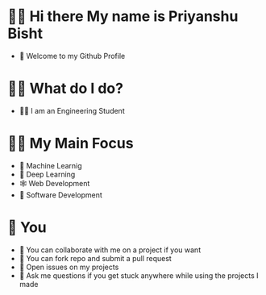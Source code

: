 # 🙋‍♂️ __Hi there My name is Priyanshu Bisht__
- 👋 Welcome to my Github Profile

# 🤷‍♂️ __What do I do?__
- 👨‍🎓 I am an Engineering Student

# 👨‍🏭 __My Main Focus__
- 👾 Machine Learnig
- 💽 Deep Learning
- 🕸 Web Development
- 🥤 Software Development

# 👀 __You__
- 🤝 You can collaborate with me on a project if you want
- 🍴 You can fork repo and submit a pull request
- 📖 Open issues on my projects
- 💭 Ask me questions if you get stuck anywhere while using the projects I made
